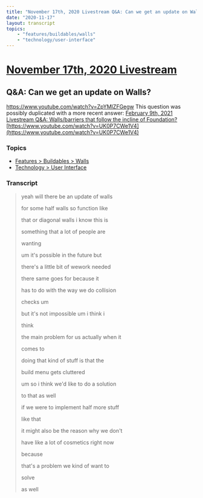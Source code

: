 ```yaml
---
title: "November 17th, 2020 Livestream Q&A: Can we get an update on Walls?"
date: "2020-11-17"
layout: transcript
topics:
    - "features/buildables/walls"
    - "technology/user-interface"
---
```

# [November 17th, 2020 Livestream](../2020-11-17.md)
## Q&A: Can we get an update on Walls?
https://www.youtube.com/watch?v=ZpYMIZFGegw
This question was possibly duplicated with a more recent answer: [February 9th, 2021 Livestream Q&A: Walls/barriers that follow the incline of Foundation?](./yt-UK0P7CWe1V4.md) [https://www.youtube.com/watch?v=UK0P7CWe1V4](https://www.youtube.com/watch?v=UK0P7CWe1V4)


### Topics
* [Features > Buildables > Walls](../topics/features/buildables/walls.md)
* [Technology > User Interface](../topics/technology/user-interface.md)

### Transcript

> yeah will there be an update of walls
>
> for some half walls so function like
>
> that or diagonal walls i know this is
>
> something that a lot of people are
>
> wanting
>
> um it's possible in the future but
>
> there's a little bit of wework needed
>
> there same goes for because it
>
> has to do with the way we do collision
>
> checks um
>
> but it's not impossible um i think i
>
> think
>
> the main problem for us actually when it
>
> comes to
>
> doing that kind of stuff is that the
>
> build menu gets cluttered
>
> um so i think we'd like to do a solution
>
> to that as well
>
> if we were to implement half more stuff
>
> like that
>
> it might also be the reason why we don't
>
> have like a lot of cosmetics right now
>
> because
>
> that's a problem we kind of want to
>
> solve
>
> as well
